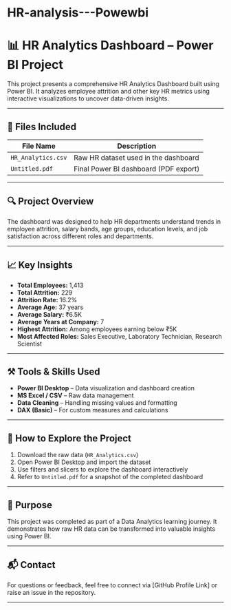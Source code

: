 # HR-analysis---Powewbi
# 📊 HR Analytics Dashboard – Power BI Project

This project presents a comprehensive HR Analytics Dashboard built using Power BI. It analyzes employee attrition and other key HR metrics using interactive visualizations to uncover data-driven insights.

---

## 📁 Files Included

| File Name         | Description                          |
|------------------|--------------------------------------|
| `HR_Analytics.csv` | Raw HR dataset used in the dashboard |
| `Untitled.pdf`     | Final Power BI dashboard (PDF export) |

---

## 🔍 Project Overview

The dashboard was designed to help HR departments understand trends in employee attrition, salary bands, age groups, education levels, and job satisfaction across different roles and departments.

---

## 📈 Key Insights

- **Total Employees:** 1,413  
- **Total Attrition:** 229  
- **Attrition Rate:** 16.2%  
- **Average Age:** 37 years  
- **Average Salary:** ₹6.5K  
- **Average Years at Company:** 7  
- **Highest Attrition:** Among employees earning below ₹5K  
- **Most Affected Roles:** Sales Executive, Laboratory Technician, Research Scientist

---

## ⚒️ Tools & Skills Used

- **Power BI Desktop** – Data visualization and dashboard creation  
- **MS Excel / CSV** – Raw data management  
- **Data Cleaning** – Handling missing values and formatting  
- **DAX (Basic)** – For custom measures and calculations  

---

## 🧭 How to Explore the Project

1. Download the raw data (`HR_Analytics.csv`)
2. Open Power BI Desktop and import the dataset
3. Use filters and slicers to explore the dashboard interactively
4. Refer to `Untitled.pdf` for a snapshot of the completed dashboard

---

## 📌 Purpose

This project was completed as part of a Data Analytics learning journey. It demonstrates how raw HR data can be transformed into valuable insights using Power BI.

---

## 📬 Contact

For questions or feedback, feel free to connect via [GitHub Profile Link] or raise an issue in the repository.

---

